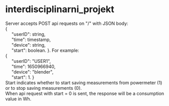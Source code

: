 # interdisciplinarni_projekt

Server accepts POST api requests on "/" with JSON body:   
{  
 &nbsp;&nbsp;&nbsp;&nbsp;   "userID": string,  
 &nbsp;&nbsp;&nbsp;&nbsp;  "time": timestamp,  
 &nbsp;&nbsp;&nbsp;&nbsp;   "device": string,  
 &nbsp;&nbsp;&nbsp;&nbsp;   "start": boolean. 
}. 
For example:   
{  
&nbsp;&nbsp;&nbsp;&nbsp;    "userID": "USER1",  
&nbsp;&nbsp;&nbsp;&nbsp;    "time": 1650966940,  
&nbsp;&nbsp;&nbsp;&nbsp;    "device": "blender",  
&nbsp;&nbsp;&nbsp;&nbsp;    "start": 1. 
}  
Start indicates whether to start saving measurements from powermeter (1) or to stop saving measurements (0).  
When api request with start = 0 is sent, the response will be a consumption value in Wh. 
